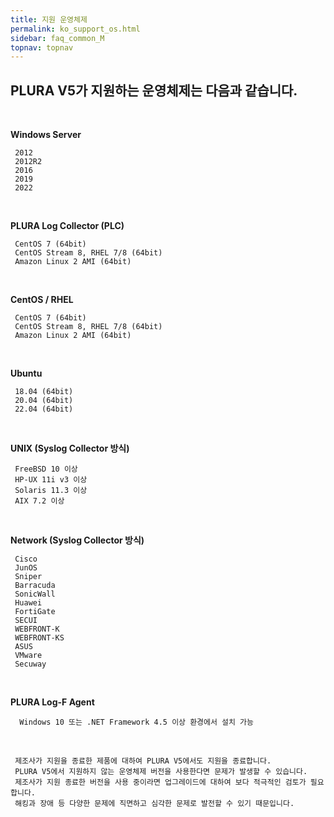 ```yaml
---
title: 지원 운영체제
permalink: ko_support_os.html
sidebar: faq_common_M
topnav: topnav
---
```


## PLURA V5가 지원하는 운영체제는 다음과 같습니다.

<br />

**Windows Server**

     2012
     2012R2
     2016
     2019
     2022

<br />

**PLURA Log Collector (PLC)**

     CentOS 7 (64bit)
     CentOS Stream 8, RHEL 7/8 (64bit)
     Amazon Linux 2 AMI (64bit)

<br />

**CentOS / RHEL**

     CentOS 7 (64bit)
     CentOS Stream 8, RHEL 7/8 (64bit)
     Amazon Linux 2 AMI (64bit)

<br />

**Ubuntu**

     18.04 (64bit) 
     20.04 (64bit) 
     22.04 (64bit) 

<br />

**UNIX (Syslog Collector 방식)**

     FreeBSD 10 이상 
     HP-UX 11i v3 이상 
     Solaris 11.3 이상 
     AIX 7.2 이상 

<br />

**Network (Syslog Collector 방식)**

     Cisco
     JunOS
     Sniper
     Barracuda
     SonicWall
     Huawei
     FortiGate
     SECUI
     WEBFRONT-K
     WEBFRONT-KS
     ASUS
     VMware
     Secuway

<br />

**PLURA Log-F Agent**

      Windows 10 또는 .NET Framework 4.5 이상 환경에서 설치 가능

<br />

     제조사가 지원을 종료한 제품에 대하여 PLURA V5에서도 지원을 종료합니다.
     PLURA V5에서 지원하지 않는 운영체제 버전을 사용한다면 문제가 발생할 수 있습니다.
     제조사가 지원 종료한 버전을 사용 중이라면 업그레이드에 대하여 보다 적극적인 검토가 필요합니다. 
     해킹과 장애 등 다양한 문제에 직면하고 심각한 문제로 발전할 수 있기 때문입니다.　